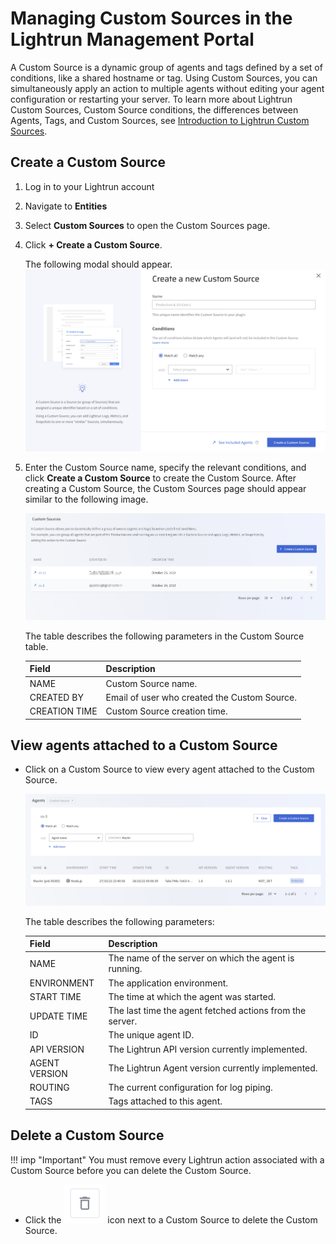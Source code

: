 # Managing Custom Sources in the Lightrun Management Portal

A Custom Source is a dynamic group of agents and tags defined by a set of conditions, like a shared hostname or tag. Using Custom Sources, you can simultaneously apply an action to multiple agents without editing your agent configuration or restarting your server. To learn more about Lightrun Custom Sources, Custom Source conditions, the differences between Agents, Tags, and Custom Sources, see [Introduction to Lightrun Custom Sources](/actions/custom-sources/).

## Create a Custom Source

1. Log in to your Lightrun account
2. Navigate to **Entities**
3. Select **Custom Sources** to open the Custom Sources page.
4. Click **+ Create a Custom Source**.

	The following modal should appear.
	![Custom Source Modal --half](assets/images/cs-modal.png)

5. Enter the Custom Source name, specify the relevant conditions, and click **Create a Custom Source** to create the Custom Source. After creating a Custom Source, the Custom Sources page should appear similar to the following image.

	![Custom Source List](assets/images/custom-source-list.png)

	The table describes the following parameters in the Custom Source table.

	| Field     | Description                                               |
	| ---------- | --------------------------------------------------------- |
	| NAME       | Custom Source name. |
	| CREATED BY    | Email of user who created the Custom Source.                               |
	| CREATION TIME | Custom Source creation time. |

## View agents attached to a Custom Source

- Click on a Custom Source to view every agent attached to the Custom Source.

	![Custom Source Agents](assets/images/cs-agents.png)

	The table describes the following parameters: 

	| Field     | Description                                               |
	| ---------- | --------------------------------------------------------- |
	| NAME       | The name of the server on which the agent is running. |
	| ENVIRONMENT | The application environment. |
	| START TIME  | The time at which the agent was started.                   |
	| UPDATE TIME | The last time the agent fetched actions from the server.   |
	| ID         | The unique agent ID.                                       |
	| API VERSION | The Lightrun API version currently implemented.            |
	| AGENT VERSION | The Lightrun Agent version currently implemented.            |
	| ROUTING  | The current configuration for log piping.                  |
	| TAGS     | Tags attached to this agent.                               |

## Delete a Custom Source

!!! imp "Important" 
	You must remove every Lightrun action associated with a Custom Source before you can delete the Custom Source.

- Click the ![Custom Source Delete --icon](assets/images/cs-delete.png) icon next to a Custom Source to delete the Custom Source.

